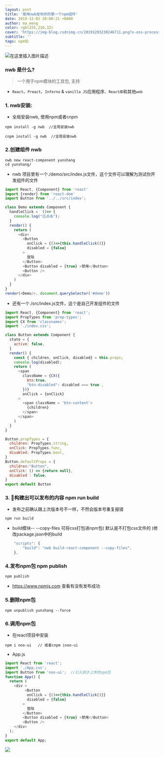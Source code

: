 ```yaml
---
layout: post
title: '使用nwb发布你的第一个npm组件'
date: 2019-12-02 20:00:21 +0800
author: ma_meng
color: rgb(255,210,32)
cover: 'https://img-blog.csdnimg.cn/20191203230246711.png?x-oss-process=image/watermark,type_ZmFuZ3poZW5naGVpdGk,shadow_10,text_aHR0cHM6Ly9ibG9nLmNzZG4ubmV0L2d1b2thaWdkZw==,size_16,color_FFFFFF,t_70'
subtitle: ''
tags: npm包
---
```


![在这里插入图片描述](https://img-blog.csdnimg.cn/20191203230246711.png?x-oss-process=image/watermark,type_ZmFuZ3poZW5naGVpdGk,shadow_10,text_aHR0cHM6Ly9ibG9nLmNzZG4ubmV0L2d1b2thaWdkZw==,size_16,color_FFFFFF,t_70)


### nwb 是什么?
> 一个用于npm模块的工具包, 支持
- `React`、`Preact`、`Inferno` & `vanilla JS`应用程序、`React库`和其他`web`

### 1. nwb安装:
- 全局安装nwb, 使用npm或者cnpm
```
npm install -g nwb  //全局安装nwb
```

```
cnpm install -g nwb  //全局安装nwb
```

### 2.创建组件 nwb

```
nwb new react-component yunshang
cd yunshang/
```

- nwb 项目里有一个./demo/src/index.js文件，这个文件可以理解为测试你开发组件的文件

```js
import React, {Component} from 'react'
import {render} from 'react-dom'
import Button from '../../src/index';

class Demo extends Component {
  handleClick =  ()=> {
    console.log("已点击");
  }
  render() {
    return (
      <div>
        <Button 
          onClick = {()=>{this.handleClick()}} 
          disabled = {false}
        >
          登陆
        </Button>
        <Button disabled = {true} >禁用</Button>
        <Button />
      </div>
    )
  }
}
render(<Demo/>, document.querySelector('#demo'))
```

- 还有一个./src/index.js文件，这个是自己开发组件的文件

```js
import React, {Component} from 'react';
import PropTypes from 'prop-types';
import CX from 'classnames';
import './index.css';

class Button extends Component {
  state = {
    active: false,
  }
  render() {
    const { children, onClick, disabled} = this.props;
    console.log(disabled);
    return (
      <span
        className = {CX({
          btn:true,
          "btn-disabled": disabled === true ,
        })}
        onClick = {onClick}
      >
        <span className = 'btn-content'>
          {children}
        </span>
      </span>
    )
  }
}

Button.propTypes = {
  children: PropTypes.string,
  onClick: PropTypes.func,
  disabled: PropTypes.bool,
}
Button.defaultProps = {
  children:"Button",
  onClick: () => {return null},
  disabled : false,
}
export default Button
```

### 3. 🔨构建出可以发布的内容 npm run build 
- 发布之前确认跟上次版本号不一样，不然会版本号重复报错
```
npm run build
```
- build模块-- --copy-files 可将css打包进npm包( 默认是不打包css文件的 )修改package.json中的build

```js
    "scripts": {
        "build": "nwb build-react-component --copy-files",
    },
```

### 4.发布npm包  npm publish
```
npm publish
```

-  https://www.npmjs.com 查看有没有发布成功

### 5.删除npm包

```
npm unpublish yunshang --force
```

### 6.调用npm包
- 在react项目中安装
```
npm i noo-ui   // 或者cnpm inoo-ui
```
- App.js
```js
import React from 'react';
import './App.css';
import Button from 'noo-ui';  //引入刚才上传的npm包
function App() {
  return (
    <div >
         <Button 
          onClick = {()=>{this.handleClick()}} 
          disabled = {false}
        >
          登陆
        </Button>
        <Button disabled = {true} >禁用</Button>
        <Button />
    </div>
  );
}
export default App;
```


![](https://user-gold-cdn.xitu.io/2019/12/5/16ed206b8609db2c?w=690&h=352&f=gif&s=2354559)

